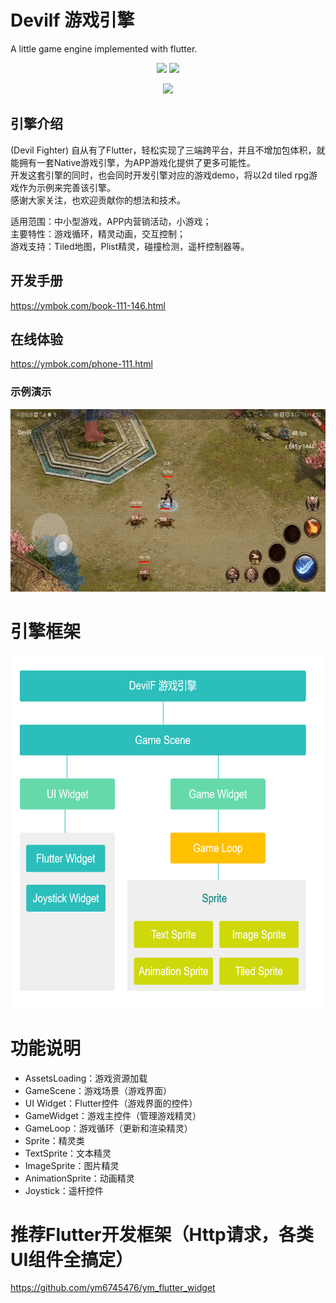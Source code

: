# Devilf 游戏引擎  
A little game engine implemented with flutter.  

<p align="center">
    <img src="https://img.shields.io/badge/devilf-0.0.5-orange" />
    <img src="https://img.shields.io/badge/flutter-2.2.3-green" />
</p>

<p align="center" >
    <img src="https://github.com/ym6745476/devilf/blob/master/logo.png?raw=true" />
</p>

## 引擎介绍  
(Devil Fighter)
自从有了Flutter，轻松实现了三端跨平台，并且不增加包体积，就能拥有一套Native游戏引擎，为APP游戏化提供了更多可能性。  
开发这套引擎的同时，也会同时开发引擎对应的游戏demo，将以2d tiled rpg游戏作为示例来完善该引擎。  
感谢大家关注，也欢迎贡献你的想法和技术。  

适用范围：中小型游戏，APP内营销活动，小游戏；   
主要特性：游戏循环，精灵动画，交互控制；     
游戏支持：Tiled地图，Plist精灵，碰撞检测，遥杆控制器等。     

## 开发手册  
https://ymbok.com/book-111-146.html  

## 在线体验    
https://ymbok.com/phone-111.html  

### 示例演示
<img src="https://raw.githubusercontent.com/ym6745476/devilf/master/screenshot/devilf.gif" width="600" height="292"/>  

# 引擎框架
<img src="https://raw.githubusercontent.com/ym6745476/devilf/master/screenshot/doc_1.png" width="600" height="566"/>  

# 功能说明
* AssetsLoading：游戏资源加载  
* GameScene：游戏场景（游戏界面）  
* UI Widget：Flutter控件（游戏界面的控件）  
* GameWidget：游戏主控件（管理游戏精灵）  
* GameLoop：游戏循环（更新和渲染精灵）   
* Sprite：精灵类  
* TextSprite：文本精灵  
* ImageSprite：图片精灵  
* AnimationSprite：动画精灵  
* Joystick：遥杆控件  

# 推荐Flutter开发框架（Http请求，各类UI组件全搞定）
https://github.com/ym6745476/ym_flutter_widget  


